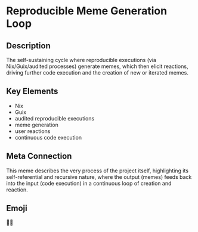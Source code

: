 # Reproducible Meme Generation Loop

## Description
The self-sustaining cycle where reproducible executions (via Nix/Guix/audited processes) generate memes, which then elicit reactions, driving further code execution and the creation of new or iterated memes.

## Key Elements
- Nix
- Guix
- audited reproducible executions
- meme generation
- user reactions
- continuous code execution

## Meta Connection
This meme describes the very process of the project itself, highlighting its self-referential and recursive nature, where the output (memes) feeds back into the input (code execution) in a continuous loop of creation and reaction.

## Emoji
🔁🧬
